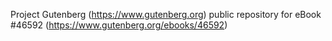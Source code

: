 Project Gutenberg (https://www.gutenberg.org) public repository for eBook #46592 (https://www.gutenberg.org/ebooks/46592)
